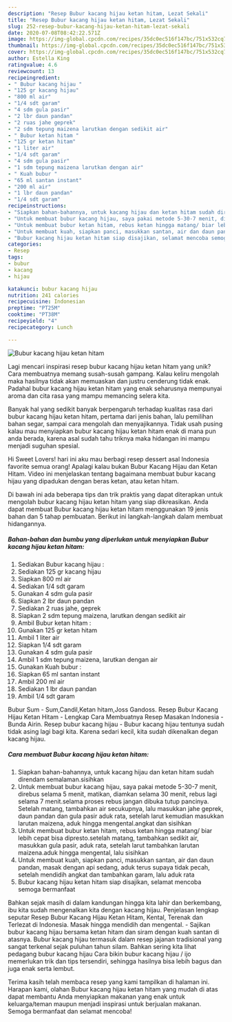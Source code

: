```yaml
---
description: "Resep Bubur kacang hijau ketan hitam, Lezat Sekali"
title: "Resep Bubur kacang hijau ketan hitam, Lezat Sekali"
slug: 252-resep-bubur-kacang-hijau-ketan-hitam-lezat-sekali
date: 2020-07-08T08:42:22.571Z
image: https://img-global.cpcdn.com/recipes/35dc0ec516f147bc/751x532cq70/bubur-kacang-hijau-ketan-hitam-foto-resep-utama.jpg
thumbnail: https://img-global.cpcdn.com/recipes/35dc0ec516f147bc/751x532cq70/bubur-kacang-hijau-ketan-hitam-foto-resep-utama.jpg
cover: https://img-global.cpcdn.com/recipes/35dc0ec516f147bc/751x532cq70/bubur-kacang-hijau-ketan-hitam-foto-resep-utama.jpg
author: Estella King
ratingvalue: 4.6
reviewcount: 13
recipeingredient:
- " Bubur kacang hijau "
- "125 gr kacang hijau"
- "800 ml air"
- "1/4 sdt garam"
- "4 sdm gula pasir"
- "2 lbr daun pandan"
- "2 ruas jahe geprek"
- "2 sdm tepung maizena larutkan dengan sedikit air"
- " Bubur ketan hitam "
- "125 gr ketan hitam"
- "1 liter air"
- "1/4 sdt garam"
- "4 sdm gula pasir"
- "1 sdm tepung maizena larutkan dengan air"
- " Kuah bubur "
- "65 ml santan instant"
- "200 ml air"
- "1 lbr daun pandan"
- "1/4 sdt garam"
recipeinstructions:
- "Siapkan bahan-bahannya, untuk kacang hijau dan ketan hitam sudah direndam semalaman.sisihkan"
- "Untuk membuat bubur kacang hijau, saya pakai metode 5-30-7 menit, direbus selama 5 menit, matikan, diamkan selama 30 menit, rebus lagi selama 7 menit.selama proses rebus jangan dibuka tutup pancinya. Setelah matang, tambahkan air secukupnya, lalu masukkan jahe geprek, daun pandan dan gula pasir aduk rata, setelah larut kemudian masukkan larutan maizena, aduk hingga mengental.angkat dan sisihkan"
- "Untuk membuat bubur ketan hitam, rebus ketan hingga matang/ biar lebih cepat bisa dipresto.setelah matang, tambahkan sedikit air, masukkan gula pasir, aduk rata, setelah larut tambahkan larutan maizena.aduk hingga mengental, lalu sisihkan"
- "Untuk membuat kuah, siapkan panci, masukkan santan, air dan daun pandan, masak dengan api sedang, aduk terus supaya tidak pecah, setelah mendidih angkat dan tambahkan garam, lalu aduk rata"
- "Bubur kacang hijau ketan hitam siap disajikan, selamat mencoba semoga bermanfaat"
categories:
- Resep
tags:
- bubur
- kacang
- hijau

katakunci: bubur kacang hijau 
nutrition: 241 calories
recipecuisine: Indonesian
preptime: "PT25M"
cooktime: "PT38M"
recipeyield: "4"
recipecategory: Lunch

---
```



![Bubur kacang hijau ketan hitam](https://img-global.cpcdn.com/recipes/35dc0ec516f147bc/751x532cq70/bubur-kacang-hijau-ketan-hitam-foto-resep-utama.jpg)

Lagi mencari inspirasi resep bubur kacang hijau ketan hitam yang unik? Cara membuatnya memang susah-susah gampang. Kalau keliru mengolah maka hasilnya tidak akan memuaskan dan justru cenderung tidak enak. Padahal bubur kacang hijau ketan hitam yang enak seharusnya mempunyai aroma dan cita rasa yang mampu memancing selera kita.

Banyak hal yang sedikit banyak berpengaruh terhadap kualitas rasa dari bubur kacang hijau ketan hitam, pertama dari jenis bahan, lalu pemilihan bahan segar, sampai cara mengolah dan menyajikannya. Tidak usah pusing kalau mau menyiapkan bubur kacang hijau ketan hitam enak di mana pun anda berada, karena asal sudah tahu triknya maka hidangan ini mampu menjadi suguhan spesial.

Hi Sweet Lovers! hari ini aku mau berbagi resep dessert asal Indonesia favorite semua orang! Apalagi kalau bukan Bubur Kacang Hijau dan Ketan Hitam. Video ini menjelaskan tentang bagaimana membuat bubur kacang hijau yang dipadukan dengan beras ketan, atau ketan hitam.


Di bawah ini ada beberapa tips dan trik praktis yang dapat diterapkan untuk mengolah bubur kacang hijau ketan hitam yang siap dikreasikan. Anda dapat membuat Bubur kacang hijau ketan hitam menggunakan 19 jenis bahan dan 5 tahap pembuatan. Berikut ini langkah-langkah dalam membuat hidangannya.

<!--inarticleads1-->

##### Bahan-bahan dan bumbu yang diperlukan untuk menyiapkan Bubur kacang hijau ketan hitam:

1. Sediakan  Bubur kacang hijau :
1. Sediakan 125 gr kacang hijau
1. Siapkan 800 ml air
1. Sediakan 1/4 sdt garam
1. Gunakan 4 sdm gula pasir
1. Siapkan 2 lbr daun pandan
1. Sediakan 2 ruas jahe, geprek
1. Siapkan 2 sdm tepung maizena, larutkan dengan sedikit air
1. Ambil  Bubur ketan hitam :
1. Gunakan 125 gr ketan hitam
1. Ambil 1 liter air
1. Siapkan 1/4 sdt garam
1. Gunakan 4 sdm gula pasir
1. Ambil 1 sdm tepung maizena, larutkan dengan air
1. Gunakan  Kuah bubur :
1. Siapkan 65 ml santan instant
1. Ambil 200 ml air
1. Sediakan 1 lbr daun pandan
1. Ambil 1/4 sdt garam


Bubur Sum - Sum,Candil,Ketan hitam,Joss Gandoss. Resep Bubur Kacang Hijau Ketan Hitam - Lengkap Cara Membuatnya Resep Masakan Indonesia - Bunda Airin. Resep bubur kacang hijau - Bubur kacang hijau tentunya sudah tidak asing lagi bagi kita. Karena sedari kecil, kita sudah dikenalkan degan kacang hijau. 

<!--inarticleads2-->

##### Cara membuat Bubur kacang hijau ketan hitam:

1. Siapkan bahan-bahannya, untuk kacang hijau dan ketan hitam sudah direndam semalaman.sisihkan
1. Untuk membuat bubur kacang hijau, saya pakai metode 5-30-7 menit, direbus selama 5 menit, matikan, diamkan selama 30 menit, rebus lagi selama 7 menit.selama proses rebus jangan dibuka tutup pancinya. Setelah matang, tambahkan air secukupnya, lalu masukkan jahe geprek, daun pandan dan gula pasir aduk rata, setelah larut kemudian masukkan larutan maizena, aduk hingga mengental.angkat dan sisihkan
1. Untuk membuat bubur ketan hitam, rebus ketan hingga matang/ biar lebih cepat bisa dipresto.setelah matang, tambahkan sedikit air, masukkan gula pasir, aduk rata, setelah larut tambahkan larutan maizena.aduk hingga mengental, lalu sisihkan
1. Untuk membuat kuah, siapkan panci, masukkan santan, air dan daun pandan, masak dengan api sedang, aduk terus supaya tidak pecah, setelah mendidih angkat dan tambahkan garam, lalu aduk rata
1. Bubur kacang hijau ketan hitam siap disajikan, selamat mencoba semoga bermanfaat


Bahkan sejak masih di dalam kandungan hingga kita lahir dan berkembang, ibu kita sudah mengenalkan kita dengan kacang hijau. Penjelasan lengkap seputar Resep Bubur Kacang Hijau Ketan Hitam, Kental, Terenak dan Terlezat di Indonesia. Masak hingga mendidih dan mengental. - Sajikan bubur kacang hijau bersama ketan hitam dan siram dengan kuah santan di atasnya. Bubur kacang hijau termasuk dalam resep jajanan tradisional yang sangat terkenal sejak puluhan tahun silam. Bahkan sering kita lihat pedagang bubur kacang hijau Cara bikin bubur kacang hijau / ijo memerlukan trik dan tips tersendiri, sehingga hasilnya bisa lebih bagus dan juga enak serta lembut. 

Terima kasih telah membaca resep yang kami tampilkan di halaman ini. Harapan kami, olahan Bubur kacang hijau ketan hitam yang mudah di atas dapat membantu Anda menyiapkan makanan yang enak untuk keluarga/teman maupun menjadi inspirasi untuk berjualan makanan. Semoga bermanfaat dan selamat mencoba!
